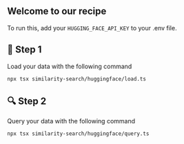 ## Welcome to our recipe 

To run this, add your `HUGGING_FACE_API_KEY` to your .env file. 

## 🌱 Step 1
Load your data with the following command


```bash
npx tsx similarity-search/huggingface/load.ts
```

## 🔍 Step 2
Query your data with the following command

```bash
npx tsx similarity-search/huggingface/query.ts
```
